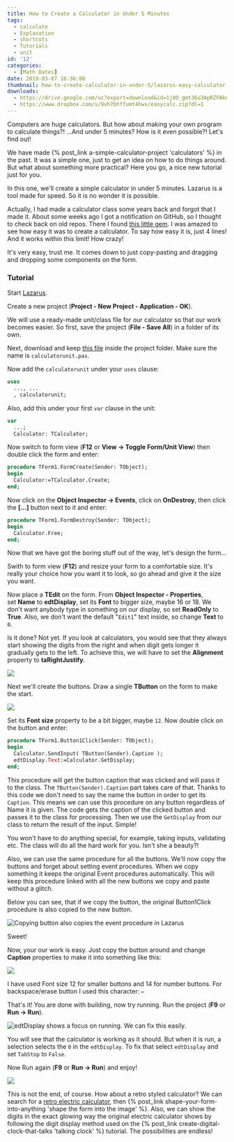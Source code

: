 ```yaml
---
title: How to Create a Calculator in Under 5 Minutes
tags:
  - calculate
  - Explanation
  - shortcuts
  - Tutorials
  - unit
id: '12'
categories:
  - [Math Dates]
date: 2019-03-07 16:36:00
thumbnail: how-to-create-calculator-in-under-5/lazarus-easy-calculator-thu.jpg
downloads:
  - https://drive.google.com/uc?export=download&id=1j8O_gmt36u3ApRZFWkn0FJRh_ZMFyM2e
  - https://www.dropbox.com/s/9vh7bhffumt4hwx/easycalc.zip?dl=1
---
```


Computers are huge calculators. But how about making your own program to calculate things?! ...And under 5 minutes? How is it even possible?! Let's find out!
<!-- more -->


We have made {% post_link a-simple-calculator-project 'calculators' %} in the past. It was a simple one, just to get an idea on how to do things around. But what about something more practical? Here you go, a nice new tutorial just for you.

In this one, we'll create a simple calculator in under 5 minutes. Lazarus is a tool made for speed. So it is no wonder it is possible.

Actually, I had made a calculator class some years back and forgot that I made it. About some weeks ago I got a notification on GitHub, so I thought to check back on old repos. There I found [this little gem](https://github.com/adnan360/simple-calculator-lazarus). I was amazed to see how easy it was to create a calculator. To say how easy it is, just 4 lines! And it works within this limit! How crazy!

It's very easy, trust me. It comes down to just copy-pasting and dragging and dropping some components on the form.


### Tutorial

Start [Lazarus](https://www.lazarus-ide.org/).

Create a new project (**Project - New Project - Application - OK**).

We will use a ready-made unit/class file for our calculator so that our work becomes easier. So first, save the project (**File - Save All**) in a folder of its own.

Next, download and keep [this file](https://gitlab.com/adnan360/simple-calculator-lazarus/-/blob/master/calculatorunit.pas) inside the project folder. Make sure the name is `calculatorunit.pas`.

Now add the `calculatorunit` under your `uses` clause:

```pascal
uses
  ..., ...
  , calculatorunit;
```

Also, add this under your first `var` clause in the unit:

```pascal
var
  ...;
  Calculator: TCalculator;
```

Now switch to form view (**F12** or **View -> Toggle Form/Unit View**) then double click the form and enter:

```pascal
procedure TForm1.FormCreate(Sender: TObject);
begin
  Calculator:=TCalculator.Create;
end;
```

Now click on the **Object Inspector -> Events**, click on **OnDestroy**, then click the **\[...\]** button next to it and enter:

```pascal
procedure TForm1.FormDestroy(Sender: TObject);
begin
  Calculator.Free;
end;
```

Now that we have got the boring stuff out of the way, let's design the form...

Swith to form view (**F12**) and resize your form to a comfortable size. It's really your choice how you want it to look, so go ahead and give it the size you want.

Now place a **TEdit** on the form. From **Object Inspector - Properties**, set **Name** to **edtDisplay**, set its **Font** to bigger size, maybe 16 or 18. We don't want anybody type in something on our display, so set **ReadOnly** to **True**. Also, we don't want the default "`Edit1`" text inside, so change **Text** to `0`.

Is it done? Not yet. If you look at calculators, you would see that they always start showing the digits from the right and when digit gets longer it gradually gets to the left. To achieve this, we will have to set the **Alignment** property to **taRightJustify**.


![](how-to-create-calculator-in-under-5/01-added-tedit-c.png)


Next we'll create the buttons. Draw a single **TButton** on the form to make the start.


![](how-to-create-calculator-in-under-5/02-added-tbutton-c.png)


Set its **Font size** property to be a bit bigger, maybe `12`. Now double click on the button and enter:

```pascal
procedure TForm1.Button1Click(Sender: TObject);
begin
  Calculator.SendInput( TButton(Sender).Caption );
  edtDisplay.Text:=Calculator.GetDisplay;
end;
```

This procedure will get the button caption that was clicked and will pass it to the class. The `TButton(Sender).Caption` part takes care of that. Thanks to this code we don't need to say the name the button in order to get its `Caption`. This means we can use this procedure on any button regardless of Name it is given. The code gets the caption of the clicked button and passes it to the class for processing. Then we use the `GetDisplay` from our class to return the result of the input. Simple!

You won't have to do anything special, for example, taking inputs, validating etc. The class will do all the hard work for you. Isn't she a beauty?!

Also, we can use the same procedure for all the buttons. We'll now copy the buttons and forget about setting event procedures. When we copy something it keeps the original Event procedures automatically. This will keep this procedure linked with all the new buttons we copy and paste without a glitch.

Below you can see, that if we copy the button, the original Button1Click procedure is also copied to the new button.


![Copying button also copies the event procedure in Lazarus](how-to-create-calculator-in-under-5/03-procedure-stays-after-copy-c.png "Copying button also copies the event procedure in Lazarus")



Sweet!

Now, your our work is easy. Just copy the button around and change **Caption** properties to make it into something like this:


![](how-to-create-calculator-in-under-5/04-added-all-buttons--c.png)


I have used Font size 12 for smaller buttons and 14 for number buttons.
For backspace/erase button I used this character: `←`

That's it! You are done with building, now try running. Run the project (**F9** or **Run -> Run**).


![edtDisplay shows a focus on running. We can fix this easily.](how-to-create-calculator-in-under-5/05-first-run-c.png "edtDisplay shows a focus on running. We can fix this easily.")


You will see that the calculator is working as it should. But when it is run, a selection selects the `0` in the `edtDisplay`. To fix that select `edtDisplay` and set `TabStop` to `False`.

Now Run again (**F9** or **Run -> Run**) and enjoy!


![](how-to-create-calculator-in-under-5/06-calculator-second-run.png)


This is not the end, of course. How about a retro styled calculator? We can search for a [retro electric calculator](https://commons.wikimedia.org/wiki/File:Vintage_Texas_Instruments_TI-1250_Red_LED_Pocket_Electronic_Calculator,_Made_in_USA,_Circa_1975_-_Price_Was_19.95_USD_(10649611933).jpg), then {% post_link shape-your-form-into-anything 'shape the form into the image' %}. Also, we can show the digits in the exact glowing way the original electric calculator shows by following the digit display method used on the {% post_link create-digital-clock-that-talks 'talking clock' %} tutorial. The possibilities are endless!
